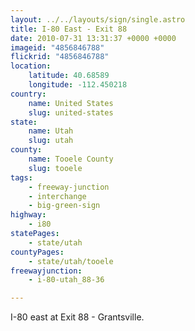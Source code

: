 ```yaml
---
layout: ../../layouts/sign/single.astro
title: I-80 East - Exit 88
date: 2010-07-31 13:31:37 +0000 +0000
imageid: "4856846788"
flickrid: "4856846788"
location:
    latitude: 40.68589
    longitude: -112.450218
country:
    name: United States
    slug: united-states
state:
    name: Utah
    slug: utah
county:
    name: Tooele County
    slug: tooele
tags:
    - freeway-junction
    - interchange
    - big-green-sign
highway:
    - i80
statePages:
    - state/utah
countyPages:
    - state/utah/tooele
freewayjunction:
    - i-80-utah_88-36

---
```

I-80 east at Exit 88 - Grantsville.